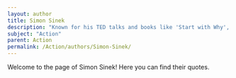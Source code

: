 ```yaml
---
layout: author
title: Simon Sinek
description: "Known for his TED talks and books like 'Start with Why', Sinek encourages leaders to take action by inspiring those around them."
subject: "Action"
parent: Action
permalink: /Action/authors/Simon-Sinek/
---
```


Welcome to the page of Simon Sinek! Here you can find their quotes.
